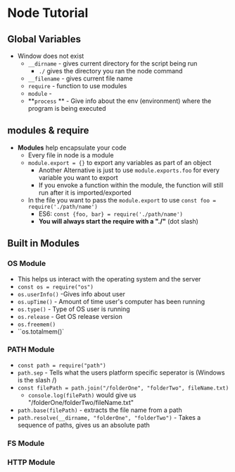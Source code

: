 # Node Tutorial

## Global Variables

- Window does not exist
  - `__dirname` - gives current directory for the script being run
    - `./` gives the directory you ran the node command
  - `__filename` - gives current file name
  - `require` - function to use modules
  - `module` -
  - **`process` ** - Give info about the env (environment) where the program is being executed

## modules & require

- **Modules** help encapsulate your code
  - Every file in node is a module
  - `module.export = {}` to export any variables as part of an object
    - Another Alternative is just to use `module.exports.foo` for every variable you want to export
    - If you envoke a function within the module, the function will still run after it is imported/exported
  - In the file you want to pass the `module.export` to use `const foo = require('./path/name')`
    - ES6: `const {foo, bar} = require('./path/name')`
    - **You will always start the require with a "./"** (dot slash)

## Built in Modules

### OS Module

- This helps us interact with the operating system and the server
- `const os = require("os")`
- `os.userInfo()` -Gives info about user
- `os.upTime()` - Amount of time user's computer has been running
- `os.type()` - Type of OS user is running
- `os.release` - Get OS release version
- `os.freemem()`
- ``os.totalmem()`

### PATH Module

- `const path = require("path")`
- `path.sep` - Tells what the users platform specific seperator is (Windows is the slash /)
- `const filePath = path.join("/folderOne", "folderTwo", fileName.txt)`
  - `console.log(filePath)` would give us "/folderOne/folderTwo/fileName.txt"
- `path.base(filePath)` - extracts the file name from a path
- `path.resolve(__dirname, "folderOne", "folderTwo")` - Takes a sequence of paths, gives us an absolute path

### FS Module

### HTTP Module

